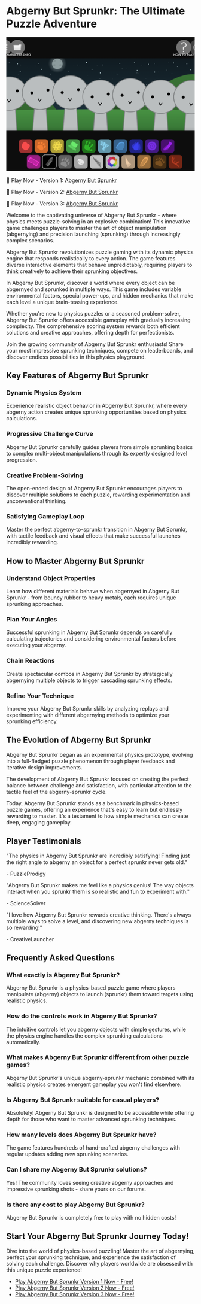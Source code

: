 # Abgerny But Sprunkr: The Ultimate Puzzle Adventure

![Abgerny But Sprunkr Gameplay](https://raw.githubusercontent.com/sprunkiscrunkly/abgerny-but-sprunkr/refs/heads/main/abgerny-but-sprunkr.png "Experience the thrill of Abgerny But Sprunkr")

🚀 Play Now - Version 1: [Abgerny But Sprunkr](https://sprunksters.com/abgerny-but-sprunkr/ "Launch into adventure")

🚀 Play Now - Version 2: [Abgerny But Sprunkr](https://sprunkiscrunkly.com/abgerny-but-sprunkr/ "Discover new challenges")

🚀 Play Now - Version 3: [Abgerny But Sprunkr](https://sprunkipyramixed.com/abgerny-but-sprunkr/ "Master the mechanics")

Welcome to the captivating universe of Abgerny But Sprunkr - where physics meets puzzle-solving in an explosive combination! This innovative game challenges players to master the art of object manipulation (abgernying) and precision launching (sprunking) through increasingly complex scenarios.

Abgerny But Sprunkr revolutionizes puzzle gaming with its dynamic physics engine that responds realistically to every action. The game features diverse interactive elements that behave unpredictably, requiring players to think creatively to achieve their sprunking objectives.

In Abgerny But Sprunkr, discover a world where every object can be abgernyed and sprunked in multiple ways. This game includes variable environmental factors, special power-ups, and hidden mechanics that make each level a unique brain-teasing experience.

Whether you're new to physics puzzles or a seasoned problem-solver, Abgerny But Sprunkr offers accessible gameplay with gradually increasing complexity. The comprehensive scoring system rewards both efficient solutions and creative approaches, offering depth for perfectionists.

Join the growing community of Abgerny But Sprunkr enthusiasts! Share your most impressive sprunking techniques, compete on leaderboards, and discover endless possibilities in this physics playground.

## Key Features of Abgerny But Sprunkr

### Dynamic Physics System

Experience realistic object behavior in Abgerny But Sprunkr, where every abgerny action creates unique sprunking opportunities based on physics calculations.

### Progressive Challenge Curve

Abgerny But Sprunkr carefully guides players from simple sprunking basics to complex multi-object manipulations through its expertly designed level progression.

### Creative Problem-Solving

The open-ended design of Abgerny But Sprunkr encourages players to discover multiple solutions to each puzzle, rewarding experimentation and unconventional thinking.

### Satisfying Gameplay Loop

Master the perfect abgerny-to-sprunkr transition in Abgerny But Sprunkr, with tactile feedback and visual effects that make successful launches incredibly rewarding.

## How to Master Abgerny But Sprunkr

### Understand Object Properties

Learn how different materials behave when abgernyed in Abgerny But Sprunkr - from bouncy rubber to heavy metals, each requires unique sprunking approaches.

### Plan Your Angles

Successful sprunking in Abgerny But Sprunkr depends on carefully calculating trajectories and considering environmental factors before executing your abgerny.

### Chain Reactions

Create spectacular combos in Abgerny But Sprunkr by strategically abgernying multiple objects to trigger cascading sprunking effects.

### Refine Your Technique

Improve your Abgerny But Sprunkr skills by analyzing replays and experimenting with different abgernying methods to optimize your sprunking efficiency.

## The Evolution of Abgerny But Sprunkr

Abgerny But Sprunkr began as an experimental physics prototype, evolving into a full-fledged puzzle phenomenon through player feedback and iterative design improvements.

The development of Abgerny But Sprunkr focused on creating the perfect balance between challenge and satisfaction, with particular attention to the tactile feel of the abgerny-sprunkr cycle.

Today, Abgerny But Sprunkr stands as a benchmark in physics-based puzzle games, offering an experience that's easy to learn but endlessly rewarding to master. It's a testament to how simple mechanics can create deep, engaging gameplay.

## Player Testimonials

"The physics in Abgerny But Sprunkr are incredibly satisfying! Finding just the right angle to abgerny an object for a perfect sprunkr never gets old."

\- PuzzleProdigy

"Abgerny But Sprunkr makes me feel like a physics genius! The way objects interact when you sprunkr them is so realistic and fun to experiment with."

\- ScienceSolver

"I love how Abgerny But Sprunkr rewards creative thinking. There's always multiple ways to solve a level, and discovering new abgerny techniques is so rewarding!"

\- CreativeLauncher

## Frequently Asked Questions

### What exactly is Abgerny But Sprunkr?

Abgerny But Sprunkr is a physics-based puzzle game where players manipulate (abgerny) objects to launch (sprunkr) them toward targets using realistic physics.

### How do the controls work in Abgerny But Sprunkr?

The intuitive controls let you abgerny objects with simple gestures, while the physics engine handles the complex sprunking calculations automatically.

### What makes Abgerny But Sprunkr different from other puzzle games?

Abgerny But Sprunkr's unique abgerny-sprunkr mechanic combined with its realistic physics creates emergent gameplay you won't find elsewhere.

### Is Abgerny But Sprunkr suitable for casual players?

Absolutely! Abgerny But Sprunkr is designed to be accessible while offering depth for those who want to master advanced sprunking techniques.

### How many levels does Abgerny But Sprunkr have?

The game features hundreds of hand-crafted abgerny challenges with regular updates adding new sprunking scenarios.

### Can I share my Abgerny But Sprunkr solutions?

Yes! The community loves seeing creative abgerny approaches and impressive sprunking shots - share yours on our forums.

### Is there any cost to play Abgerny But Sprunkr?

Abgerny But Sprunkr is completely free to play with no hidden costs!

## Start Your Abgerny But Sprunkr Journey Today!

Dive into the world of physics-based puzzling! Master the art of abgernying, perfect your sprunking technique, and experience the satisfaction of solving each challenge. Discover why players worldwide are obsessed with this unique puzzle experience!

- [Play Abgerny But Sprunkr Version 1 Now - Free!](https://sprunksters.com/abgerny-but-sprunkr/)
- [Play Abgerny But Sprunkr Version 2 Now - Free!](https://sprunkiscrunkly.com/abgerny-but-sprunkr/)
- [Play Abgerny But Sprunkr Version 3 Now - Free!](https://sprunkipyramixed.com/abgerny-but-sprunkr/)

